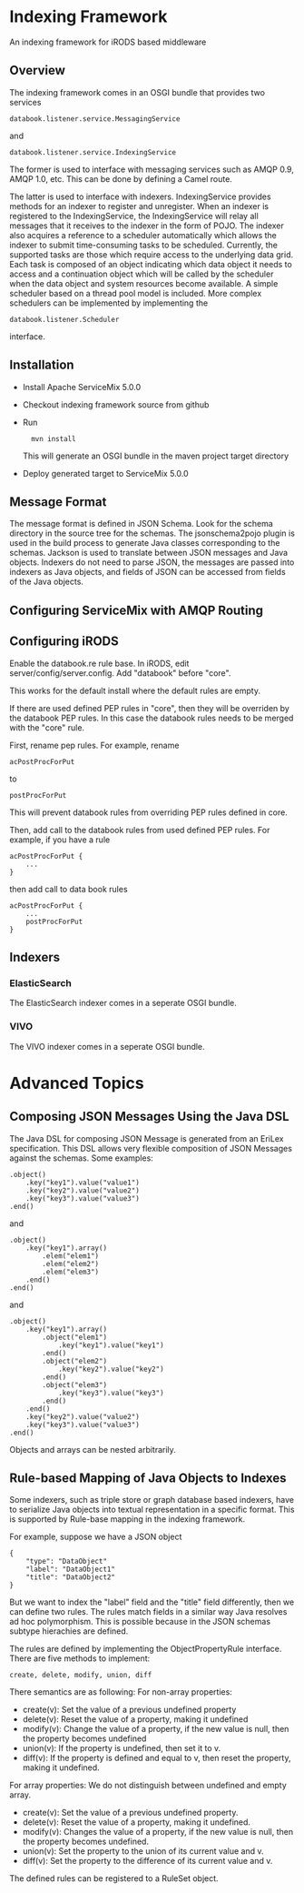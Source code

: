 Indexing Framework
========

An indexing framework for iRODS based middleware

Overview
--------
The indexing framework comes in an OSGI bundle that provides two services

    databook.listener.service.MessagingService
    
and

    databook.listener.service.IndexingService
    
The former is used to interface with messaging services such as AMQP 0.9, AMQP 1.0, etc. This can be done by defining a Camel route.

The latter is used to interface with indexers. IndexingService provides methods for an indexer to register and unregister. When an indexer is registered to the IndexingService, the IndexingService will relay all messages that it receives to the indexer in the form of POJO. The indexer also acquires a reference to a scheduler automatically which allows the indexer to submit time-consuming tasks to be scheduled. Currently, the supported tasks are those which require access to the underlying data grid. Each task is composed of an object indicating which data object it needs to access and a continuation object which will be called by the scheduler when the data object and system resources become available. A simple scheduler based on a thread pool model is included. More complex schedulers can be implemented by implementing the 

    databook.listener.Scheduler
    
interface.

Installation
--------

* Install Apache ServiceMix 5.0.0

* Checkout indexing framework source from github

* Run

        mvn install
        
  This will generate an OSGI bundle in the maven project target directory
  
* Deploy generated target to ServiceMix 5.0.0


Message Format
--------

The message format is defined in JSON Schema. Look for the schema directory in the source tree for the schemas. The jsonschema2pojo plugin is used in the build process to generate Java classes corresponding to the schemas. Jackson is used to translate between JSON messages and Java objects. Indexers do not need to parse JSON, the messages are passed into indexers as Java objects, and fields of JSON can be accessed from fields of the Java objects.

Configuring ServiceMix with AMQP Routing
--------

Configuring iRODS
--------
Enable the databook.re rule base. In iRODS, edit server/config/server.config. Add "databook" before "core".

This works for the default install where the default rules are empty.

If there are used defined PEP rules in "core", then they will be overriden by the databook PEP rules. In this case the databook rules needs to be merged with the "core" rule.

First, rename pep rules. For example, rename

    acPostProcForPut
    
to

    postProcForPut
    
This will prevent databook rules from overriding PEP rules defined in core.

Then, add call to the databook rules from used defined PEP rules. For example, if you have a rule

    acPostProcForPut {
        ...
    }
    
then add call to data book rules

    acPostProcForPut {
        ...
        postProcForPut
    }
    
    

Indexers
--------

### ElasticSearch ###

The ElasticSearch indexer comes in a seperate OSGI bundle.

### VIVO ###

The VIVO indexer comes in a seperate OSGI bundle.

Advanced Topics
========

Composing JSON Messages Using the Java DSL
--------
The Java DSL for composing JSON Message is generated from an EriLex specification. This DSL allows very flexible composition of JSON Messages against the schemas. Some examples:

    .object()
        .key("key1").value("value1")
        .key("key2").value("value2")
        .key("key3").value("value3")
    .end()

and

    .object()
        .key("key1").array()
            .elem("elem1")
            .elem("elem2")
            .elem("elem3")
        .end()
    .end()

and

    .object()
        .key("key1").array()
            .object("elem1")
                .key("key1").value("key1")
            .end()
            .object("elem2")
                .key("key2").value("key2")
            .end()
            .object("elem3")
                .key("key3").value("key3")
            .end()
        .end()
        .key("key2").value("value2")
        .key("key3").value("value3")
    .end()

Objects and arrays can be nested arbitrarily.


Rule-based Mapping of Java Objects to Indexes
--------

Some indexers, such as triple store or graph database based indexers, have to serialize Java objects into textual representation in a specific format. This is supported by Rule-base mapping in the indexing framework.

For example, suppose we have a JSON object

    {
        "type": "DataObject"
        "label": "DataObject1"
        "title": "DataObject2"
    }
    
But we want to index the "label" field and the "title" field differently, then we can define two rules. The rules match fields in a similar way Java resolves ad hoc polymorphism. This is possible because in the JSON schemas subtype hierachies are defined.

The rules are defined by implementing the ObjectPropertyRule interface. There are five methods to implement:

    create, delete, modify, union, diff
    
There semantics are as following:
For non-array properties:
* create(v): Set the value of a previous undefined property
* delete(v): Reset the value of a property, making it undefined
* modify(v): Change the value of a property, if the new value is null, then the property becomes undefined
* union(v): If the property is undefined, then set it to v.
* diff(v): If the property is defined and equal to v, then reset the property, making it undefined.

For array properties:
We do not distinguish between undefined and empty array.
* create(v): Set the value of a previous undefined property.
* delete(v): Reset the value of a property, making it undefined.
* modify(v): Changes the value of a property, if the new value is null, then the property becomes undefined.
* union(v): Set the property to the union of its current value and v.
* diff(v): Set the property to the difference of its current value and v.

The defined rules can be registered to a RuleSet object.


